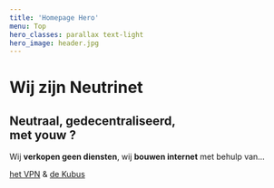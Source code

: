 ```yaml
---
title: 'Homepage Hero'
menu: Top
hero_classes: parallax text-light
hero_image: header.jpg
---
```


# Wij zijn Neutrinet
## Neutraal, gedecentraliseerd, <br /> met youw ?

Wij **verkopen geen diensten**, wij **bouwen internet** met behulp van…

[het VPN](/vpn?classes=btn,btn-primary) & [de Kubus](/brique?classes=btn,btn-success)




